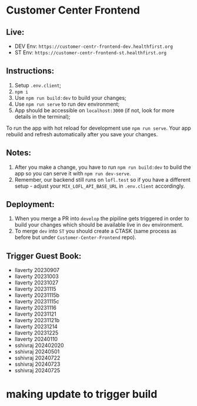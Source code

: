 # Customer Center Frontend

## Live:
- DEV Env: ```https://customer-centr-frontend-dev.healthfirst.org```
- ST Env: ```https://customer-centr-frontend-st.healthfirst.org```

## Instructions:
1. Setup ```.env.client```;
2. ```npm i``` 
3. Use ```npm run build:dev``` to build your changes;
4. Use ```npm run serve``` to run dev environment;
5. App should be accessible on ```localhost:3000``` (if not, look for more details in the terminal);

To run the app with hot reload for development use ```npm run serve```. Your app rebuild and refresh automatically after you save your changes.

## Notes:
1. After you make a change, you have to run ```npm run build:dev``` to build the app so you can serve it with ```npm run dev-serve```.
2. Remember, our backend still runs on ```lofl.test``` so if you have a different setup - adjust your ```MIX_LOFL_API_BASE_URL``` in ```.env.client``` accordingly.

## Deployment:
1. When you merge a PR into ```develop``` the pipiline gets triggered in order to build your changes which should be available live in ```dev``` environment.
2. To merge ```dev``` into ```ST``` you should create a CTASK (same process as before but under ```Customer-Center-Frontend``` repo).

## Trigger Guest Book:
- llaverty 20230907
- llaverty 20231003
- llaverty 20231027
- llaverty 20231115
- llaverty 20231115b
- llaverty 20231115c
- llaverty 20231116
- llaverty 20231121
- llaverty 20231121b
- llaverty 20231214
- llaverty 20231225
- llaverty 20240110
- sshivraj 202402020
- sshivraj 20240501
- sshivraj 20240722
- sshivraj 20240723
- sshivraj 20240725


# making update to trigger build
